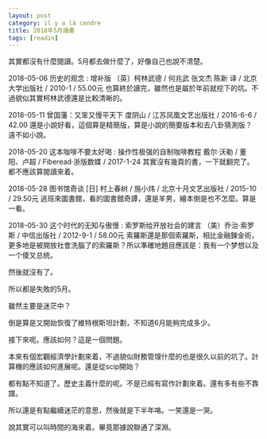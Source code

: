 ```yaml
---
layout: post
category: il y a là cendre
title: 2018年5月讀書
tags: [readin]
---
```


其實都沒有什麼閱讀。5月都去做什麼了，好像自己也說不清楚。

2018-05-06 历史的观念 : 增补版 〔英〕柯林武德 / 何兆武 张文杰 陈新 译 / 北京大学出版社 / 2010-1 / 55.00元  也算終於讀完，雖然也是屬於年前就挖下的坑。不過貌似其實柯林武德還是比較清晰的。

2018-05-11 曾国藩：又笨又慢平天下 度阴山 / 江苏凤凰文艺出版社 / 2016-6-6 / 42.00  還是小說好看，這個算是精簡版，算是小說的簡要版本和去八卦猜測版？遠不如小說。

2018-05-20 这本咖啡不要太好喝 : 操作性极强的自制咖啡教程 戴尔·沃勒 / 董阳、卢超 / Fiberead·浙版数媒 / 2017-1-24 其實沒有幾頁的書，一下就翻完了。都不應該算閱讀來着。

2018-05-28 图书馆奇谈 [日] 村上春树 / 施小炜 / 北京十月文艺出版社 / 2015-10 / 29.50元 逃班來圖書館，看的圖書館奇譚，還是羊男，繪本倒是也不怎麼。算是一看。

2018-05-30 这个时代的无知与傲慢 : 索罗斯给开放社会的建言 （美）乔治·索罗斯 / 中信出版社 / 2012-9-1 / 58.00元 索羅斯還是那個索羅斯，相比金融鍊金術，更多地是被開放社會洗腦了的索羅斯？所以準確地題目應該是：我有一个梦想以及一个傻叉总统。

然後就沒有了。

所以都是失敗的5月。

雖然主要是迷茫中？

倒是算是又開始恢復了維特根斯坦計劃，不知道6月能夠完成多少。

接下來呢。應該如何？這是一個問題。

本來有個宏觀經濟學計劃來着，不過貌似財務管理什麼的也是很久以前的坑了。計算機的應該如何進展呢。還是從scip開始？

都有點不知道了。歷史主義什麼的呢。不是已經有寫作計劃來着。還有多有些不靠譜。

所以還是有點繼續迷茫的意思，然後就是下半年咯。一笑還是一哭。

說其實可以叫時間的海來着。畢竟那據說聯通了深淵。

<!-- more -->
